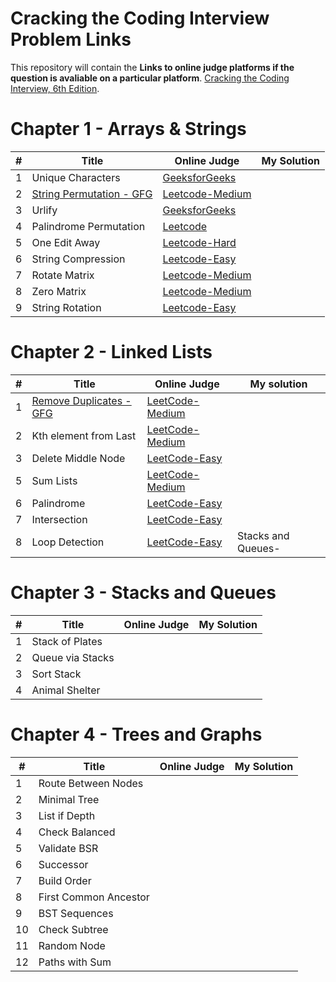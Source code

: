 
# Cracking the Coding Interview Problem Links

This repository will contain the **Links to online judge platforms if the question is avaliable on a particular platform**. 
[Cracking the Coding Interview, 6th Edition](http://www.crackingthecodinginterview.com/).
# Chapter 1 - Arrays & Strings
| # | Title | Online Judge | My Solution |
|---| ----- | -------- | ----------|
|1|Unique Characters|[GeeksforGeeks](https://www.geeksforgeeks.org/determine-string-unique-characters/)||
|2|[String Permutation - GFG](https://www.geeksforgeeks.org/check-if-two-strings-are-permutation-of-each-other/)|[Leetcode-Medium](https://leetcode.com/problems/permutation-in-string/description/)||
|3|Urlify|[GeeksforGeeks](https://www.geeksforgeeks.org/urlify-given-string-replace-spaces/)||
|4|Palindrome Permutation|[Leetcode](https://leetcode.com/articles/palindrome-permutation/#solution)||
|5|One Edit Away|[Leetcode-Hard](https://leetcode.com/problems/edit-distance/description/)||
|6|String Compression|[Leetcode-Easy](https://leetcode.com/problems/string-compression/description/)||
|7|Rotate Matrix|[Leetcode-Medium](https://leetcode.com/problems/rotate-image/description/)||
|8|Zero Matrix|[Leetcode-Medium](https://leetcode.com/problems/set-matrix-zeroes/description/)||
|9|String Rotation|[Leetcode-Easy](https://leetcode.com/problems/rotate-string/description/)||

# Chapter 2 - Linked Lists
| # | Title | Online Judge | My solution |
|---| ----- | -------- | --------|
|1|[Remove Duplicates - GFG](https://www.geeksforgeeks.org/remove-duplicates-from-an-unsorted-linked-list/)|[LeetCode-Medium](https://leetcode.com/problems/remove-duplicates-from-sorted-list-ii/description/)||
|2|Kth element from Last|[LeetCode-Medium](https://leetcode.com/problems/remove-nth-node-from-end-of-list/description/)||
|3|Delete Middle Node|[LeetCode-Easy](https://leetcode.com/problems/delete-node-in-a-linked-list/description/)||
|5|Sum Lists|[LeetCode-Medium](https://leetcode.com/problems/add-two-numbers/description/)||
|6|Palindrome|[LeetCode-Easy](https://leetcode.com/problems/palindrome-linked-list/description/)||
|7|Intersection|[LeetCode-Easy](https://leetcode.com/problems/intersection-of-two-linked-lists/description/)||
|8|Loop Detection|[LeetCode-Easy](https://leetcode.com/problems/linked-list-cycle/description/)| Stacks and Queues-

# Chapter 3 - Stacks and Queues 
| # | Title | Online Judge | My Solution |
|---| ----- | -------- | ----------|
| 1 |Stack of Plates |||
| 2 |Queue via Stacks|||
| 3 |Sort Stack      |||
| 4 |Animal Shelter  |||

# Chapter 4 - Trees and Graphs
| # | Title | Online Judge | My Solution |
|---| ----- | -------- | ----------|
| 1 |Route Between Nodes |||
| 2 |Minimal Tree |||
| 3 |List if Depth |||
| 4 |Check Balanced |||
| 5 |Validate BSR |||
| 6 |Successor |||
| 7 |Build Order |||
| 8 |First Common Ancestor |||
| 9 |BST Sequences |||
| 10 |Check Subtree |||
| 11 |Random Node |||
| 12 |Paths with Sum |||










